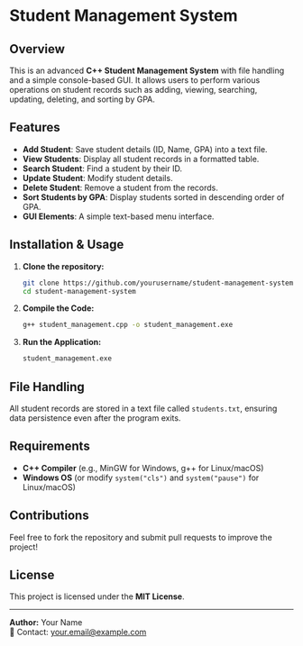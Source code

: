 # Student Management System

## Overview
This is an advanced **C++ Student Management System** with file handling and a simple console-based GUI. It allows users to perform various operations on student records such as adding, viewing, searching, updating, deleting, and sorting by GPA.

## Features
- **Add Student**: Save student details (ID, Name, GPA) into a text file.
- **View Students**: Display all student records in a formatted table.
- **Search Student**: Find a student by their ID.
- **Update Student**: Modify student details.
- **Delete Student**: Remove a student from the records.
- **Sort Students by GPA**: Display students sorted in descending order of GPA.
- **GUI Elements**: A simple text-based menu interface.

## Installation & Usage
1. **Clone the repository:**
   ```sh
   git clone https://github.com/yourusername/student-management-system.git
   cd student-management-system
   ```

2. **Compile the Code:**
   ```sh
   g++ student_management.cpp -o student_management.exe
   ```

3. **Run the Application:**
   ```sh
   student_management.exe
   ```

## File Handling
All student records are stored in a text file called `students.txt`, ensuring data persistence even after the program exits.

## Requirements
- **C++ Compiler** (e.g., MinGW for Windows, g++ for Linux/macOS)
- **Windows OS** (or modify `system("cls")` and `system("pause")` for Linux/macOS)

## Contributions
Feel free to fork the repository and submit pull requests to improve the project!

## License
This project is licensed under the **MIT License**.

---
**Author:** Your Name  
📧 Contact: your.email@example.com

